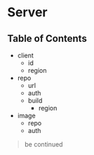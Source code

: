 # Server

## Table of Contents

* client
  * id
  * region
* repo
  * url
  * auth
  * build
    * region
* image
  * repo
  * auth

> be continued



